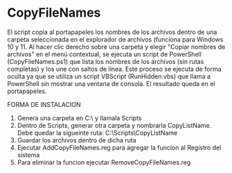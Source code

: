 # CopyFileNames

El script copia al portapapeles los nombres de los archivos dentro de una carpeta seleccionada en el explorador de archivos (funciona para Windows 10 y 11. 
Al hacer clic derecho sobre una carpeta y elegir "Copiar nombres de archivos" en el menú contextual, se ejecuta un script de PowerShell (CopyFileNames.ps1) que lista los nombres de los archivos (sin rutas completas) y los une con saltos de línea. 
Este proceso se ejecuta de forma oculta ya que se utiliza un script VBScript (RunHidden.vbs) que llama a PowerShell sin mostrar una ventana de consola. 
El resultado queda en el portapapeles.

FORMA DE INSTALACION

1. Genera una carpeta en C:\ y llamala Scripts
2. Dentro de Scripts, generar otra carpeta y nombrarla CopyListName. Debe quedar la sigueinte ruta: C:\Scripts\CopyListName
3. Guardar los archivos dentro de dicha ruta
4. Ejecutar AddCopyFileNames.reg para agregar la funcion al Registro del sistema
5. Para eliminar la funcion ejecutar RemoveCopyFileNames.reg
